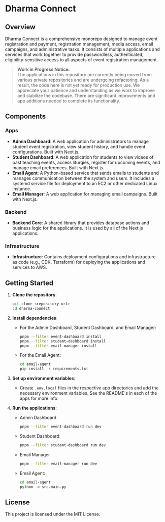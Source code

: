# Dharma Connect

## Overview
Dharma Connect is a comprehensive monorepo designed to manage event registration and payment, registration management, media access, email campaigns, and administrative tasks. It consists of multiple applications and services that work together to provide passwordless, authenticated, eligibility-sensitive access to all aspects of event registration management.

> **Work in Progress Notice:**  
> The applications in this repository are currently being moved from various private repositories and are undergoing refactoring. As a result, the code here is not yet ready for production use. We appreciate your patience and understanding as we work to improve and stabilize the codebase. There are significant improvements and app additions needed to complete its functionality.

## Components

### Apps
- **Admin Dashboard**: A web application for administrators to manage student event registration, view student history, and handle event configurations. Built with Next.js.
- **Student Dashboard**: A web application for students to view videos of past teaching events, access liturgies, register for upcoming events, and manage email preferences. Built with Next.js.
- **Email Agent**: A Python-based service that sends emails to students and manages communication between the system and users. It includes a systemd service file for deployment to an EC2 or other dedicated Linux instance.
- **Email Manager**: A web application for managing email campaigns. Built with Next.js.

### Backend
- **Backend Core**: A shared library that provides database actions and business logic for the applications. It is used by all of the Next.js applications.

### Infrastructure
- **Infrastructure**: Contains deployment configurations and infrastructure as code (e.g., CDK, Terraform) for deploying the applications and services to AWS.

## Getting Started
1. **Clone the repository**:
   ```bash
   git clone <repository-url>
   cd dharma-connect
   ```

2. **Install dependencies**:
   - For the Admin Dashboard, Student Dashboard, and Email Manager:
     ```bash
     pnpm --filter event-dashboard install
     pnpm --filter student-dashboard install
     pnpm --filter email-manager install     
     ```
   - For the Email Agent:
     ```bash
     cd email-agent
     pip install -r requirements.txt
     ```

3. **Set up environment variables**:
   - Create `.env.local` files in the respective app directories and add the necessary environment variables. See the README's in each of the apps for more info.

4. **Run the applications**:
   - Admin Dashboard:
     ```bash
     pnpm --filter event-dashboard run dev
     ```
   - Student Dashboard:
     ```bash
     pnpm --filter student-dashboard run dev
     ```
   - Email Manager
     ```bash
     pnpm --filter email-manager run dev
     ```
   - Email Agent:
     ```bash
     cd email-agent
     python -m src.main.py
     ```
## License
This project is licensed under the MIT License.
